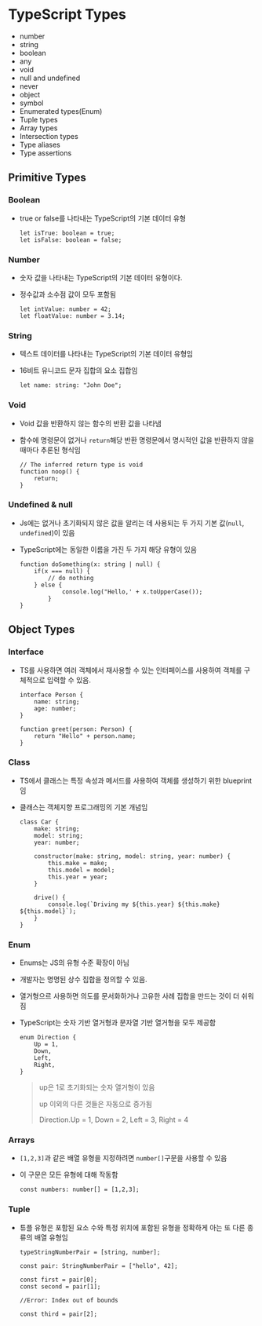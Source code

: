 # TypeScript Types

- number
- string
- boolean
- any
- void
- null and undefined
- never
- object
- symbol
- Enumerated types(Enum)
- Tuple types
- Array types
- Intersection types
- Type aliases
- Type assertions

## Primitive Types

### Boolean

- true or false를 나타내는 TypeScript의 기본 데이터 유형
    
    ```tsx
    let isTrue: boolean = true;
    let isFalse: boolean = false;
    ```
    

### Number

- 숫자 값을 나타내는 TypeScript의 기본 데이터 유형이다.
- 정수값과 소수점 값이 모두 포함됨
    
    ```tsx
    let intValue: number = 42;
    let floatValue: number = 3.14;
    ```
    

### String

- 텍스트 데이터를 나타내는 TypeScript의 기본 데이터 유형임
- 16비트 유니코드 문자 집합의 요소 집합임
    
    ```tsx
    let name: string: "John Doe";
    ```
    

### Void

- Void 값을 반환하지 않는 함수의 반환 값을 나타냄
- 함수에 명령문이 없거나 `return`해당 반환 명령문에서 명시적인 값을 반환하지 않을 때마다 추론된 형식임
    
    ```tsx
    // The inferred return type is void
    function noop() {
    	return;
    }
    ```
    

### Undefined & null

- Js에는 없거나 초기화되지 않은 값을 알리는 데 사용되는 두 가지 기본 값(`null`, `undefined`)이 있음
- TypeScript에는 동일한 이름을 가진 두 가지 해당 유형이 있음
    
    ```tsx
    function doSomething(x: string | null) {
    	if(x === null) {
    		// do nothing
    	} else {
    			console.log("Hello,' + x.toUpperCase());
    		}
    } 
    ```
    

## Object Types

### Interface

- TS를 사용하면 여러 객체에서 재사용할 수 있는 인터페이스를 사용하여 객체를 구체적으로 입력할 수 있음.
    
    ```tsx
    interface Person {
    	name: string;
    	age: number;
    }
    
    function greet(person: Person) {
    	return "Hello" + person.name;
    }
    ```
    

### Class

- TS에서 클래스는 특정 속성과 메서드를 사용하여 객체를 생성하기 위한 blueprint임
- 클래스는 객체지향 프로그래밍의 기본 개념임
    
    ```tsx
    class Car {
    	make: string;
    	model: string;
    	year: number;
    
    	constructor(make: string, model: string, year: number) {
    		this.make = make;
    		this.model = model;
    		this.year = year;
    	}
    	
    	drive() {
    		console.log(`Driving my ${this.year} ${this.make} ${this.model}`);
    	}
    }
    ```
    

### Enum

- Enums는 JS의 유형 수준 확장이 아님
- 개발자는 명명된 상수 집합을 정의할 수 있음.
- 열거형으르 사용하면 의도를 문서화하거나 고유한 사례 집합을 만드는 것이 더 쉬워짐
- TypeScript는 숫자 기반 열거형과 문자열 기반 열거형을 모두 제공함
    
    ```tsx
    enum Direction {
    	Up = 1,
    	Down,
    	Left,
    	Right,
    }
    ```
    
    > up은 1로 초기화되는 숫자 열거형이 있음
    > 
    > 
    > up 이외의 다른 것들은 자동으로 증가됨
    > 
    > Direction.Up =  1, Down = 2, Left = 3, Right = 4
    > 
    

### Arrays

- `[1,2,3]`과 같은 배열 유형을 지정하려면 `number[]`구문을 사용할 수 있음
- 이 구문은 모든 유형에 대해 작동함
    
    ```tsx
    const numbers: number[] = [1,2,3];
    ```
    

### Tuple

- 튜플 유형은 포함된 요소 수와 특정 위치에 포함된 유형을 정확하게 아는 또 다른 종류의 배열 유형임
    
    ```tsx
    typeStringNumberPair = [string, number];
    
    const pair: StringNumberPair = ["hello", 42];
    
    const first = pair[0];
    const second = pair[1];
    
    //Error: Index out of bounds
    
    const third = pair[2];
    ```